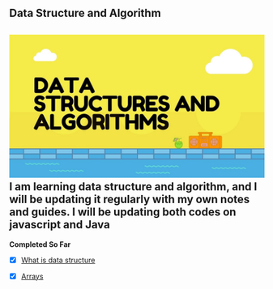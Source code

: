 Data Structure and Algorithm
--
![alt text](Images/cover.png)
I am learning data structure and algorithm, and I will be updating it regularly with  my own notes and guides. I will be updating both codes on javascript and Java
---
**Completed So Far** 
- [x]  [What is data structure](DataStrucutreIntro/readme.md)  
- [x] [Arrays](Arrays/readme.md)  
  
